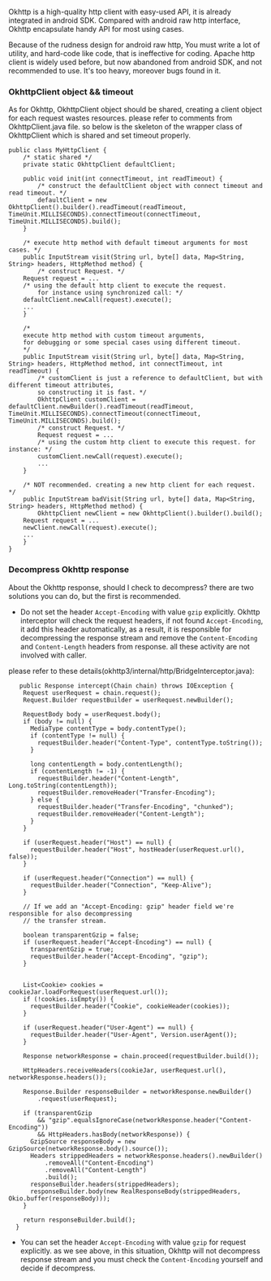 Okhttp is a high-quality http client with easy-used API, it is already integrated in android SDK.
Compared with android raw http interface, Okhttp encapsulate handy API for most using cases.

Because of the rudness design for android raw http, You must write a lot of utility, and hard-code like code, that is ineffective for coding.
Apache http client is widely used before, but now abandoned from android SDK, and not recommended to use. It's too heavy, moreover bugs found in it.

### OkhttpClient object && timeout

As for Okhttp, OkhttpClient object should be shared, creating a client object for each request wastes resources. please refer to comments from OkhttpClient.java file.
so below is the skeleton of the wrapper class of OkhttpClient which is shared and set timeout properly.
``` 
public class MyHttpClient {
    /* static shared */
    private static OkhttpClient defaultClient;
    
    public void init(int connectTimeout, int readTimeout) {
        /* construct the defaultClient object with connect timeout and read timeout. */
        defaultClient = new OkhttpClient().builder().readTimeout(readTimeout, TimeUnit.MILLISECONDS).connectTimeout(connectTimeout, TimeUnit.MILLISECONDS).build();
    }
    
    /* execute http method with default timeout arguments for most cases. */
    public InputStream visit(String url, byte[] data, Map<String, String> headers, HttpMethod method) {
        /* construct Request. */
	Request request = ...
	/* using the default http client to execute the request. 
        for instance using synchronized call: */
	defaultClient.newCall(request).execute();
	...	
    }
	
    /* 
    execute http method with custom timeout arguments,
    for debugging or some special cases using different timeout.
    */
    public InputStream visit(String url, byte[] data, Map<String, String> headers, HttpMethod method, int connectTimeout, int readTimeout) {
        /* customClient is just a reference to defaultClient, but with different timeout attributes,
        so constructing it is fast. */
        OkhttpClient customClient = defaultClient.newBuilder().readTimeout(readTimeout, TimeUnit.MILLISECONDS).connectTimeout(connectTimeout, TimeUnit.MILLISECONDS).build();		 
        /* construct Request. */
        Request request = ...
        /* using the custom http client to execute this request. for instance: */
        customClient.newCall(request).execute();
        ...	
    }	
	
    /* NOT recommended. creating a new http client for each request. */
    public InputStream badVisit(String url, byte[] data, Map<String, String> headers, HttpMethod method) {
        OkhttpClient newClient = new OkhttpClient().builder().build();
	Request request = ...
	newClient.newCall(request).execute();
	...
    }
}
```

### Decompress Okhttp response 
About the Okhttp response, should I check to decompress? there are two solutions you can do, but the first is recommended.

* Do not set the header `Accept-Encoding` with value `gzip` explicitly.
Okhttp interceptor will check the request headers, if not found `Accept-Encoding`, it add this header automatically, as a result, 
it is responsible for decompressing the response stream and remove the `Content-Encoding` and `Content-Length` headers from response.
all these activity are not involved with caller.

 please refer to these details(okhttp3/internal/http/BridgeInterceptor.java):
 
```
   public Response intercept(Chain chain) throws IOException {
    Request userRequest = chain.request();
    Request.Builder requestBuilder = userRequest.newBuilder();

    RequestBody body = userRequest.body();
    if (body != null) {
      MediaType contentType = body.contentType();
      if (contentType != null) {
        requestBuilder.header("Content-Type", contentType.toString());
      }

      long contentLength = body.contentLength();
      if (contentLength != -1) {
        requestBuilder.header("Content-Length", Long.toString(contentLength));
        requestBuilder.removeHeader("Transfer-Encoding");
      } else {
        requestBuilder.header("Transfer-Encoding", "chunked");
        requestBuilder.removeHeader("Content-Length");
      }
    }

    if (userRequest.header("Host") == null) {
      requestBuilder.header("Host", hostHeader(userRequest.url(), false));
    }

    if (userRequest.header("Connection") == null) {
      requestBuilder.header("Connection", "Keep-Alive");
    }

    // If we add an "Accept-Encoding: gzip" header field we're responsible for also decompressing
    // the transfer stream.  
    
    boolean transparentGzip = false;
    if (userRequest.header("Accept-Encoding") == null) {
      transparentGzip = true;
      requestBuilder.header("Accept-Encoding", "gzip");
    }
        

    List<Cookie> cookies = cookieJar.loadForRequest(userRequest.url());
    if (!cookies.isEmpty()) {
      requestBuilder.header("Cookie", cookieHeader(cookies));
    }

    if (userRequest.header("User-Agent") == null) {
      requestBuilder.header("User-Agent", Version.userAgent());
    }

    Response networkResponse = chain.proceed(requestBuilder.build());

    HttpHeaders.receiveHeaders(cookieJar, userRequest.url(), networkResponse.headers());

    Response.Builder responseBuilder = networkResponse.newBuilder()
        .request(userRequest);

    if (transparentGzip
        && "gzip".equalsIgnoreCase(networkResponse.header("Content-Encoding"))
        && HttpHeaders.hasBody(networkResponse)) {
      GzipSource responseBody = new GzipSource(networkResponse.body().source());
      Headers strippedHeaders = networkResponse.headers().newBuilder()
          .removeAll("Content-Encoding")
          .removeAll("Content-Length")
          .build();
      responseBuilder.headers(strippedHeaders);
      responseBuilder.body(new RealResponseBody(strippedHeaders, Okio.buffer(responseBody)));
    }

    return responseBuilder.build();
  }
```



* You can set the header `Accept-Encoding` with value `gzip` for request explicitly. as we see above, in this situation, Okhttp will not decompress
response stream and you must check the `Content-Encoding` yourself and decide if decompress. 


  
